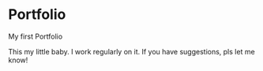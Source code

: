 # Portfolio
My first Portfolio

This my little baby. 
I work regularly on it. If you have suggestions, pls let me know!
